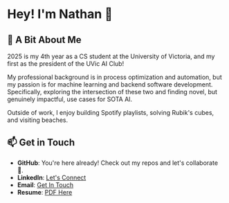 # Hey! I'm Nathan 👋

## 🤗 A Bit About Me

2025 is my 4th year as a CS student at the University of Victoria, and my first as the president of the UVic AI Club!<br>

My professional background is in process optimization and automation, but my passion is for machine learning and backend software development. Specifically, exploring the intersection of these two and finding novel, but genuinely impactful, use cases for SOTA AI.<br>

Outside of work, I enjoy building Spotify playlists, solving Rubik's cubes, and visiting beaches.<br>

## 📫 Get in Touch

- **GitHub**: You're here already! Check out my repos and let's collaborate 🤝.
- **LinkedIn**: [Let's Connect](https://www.linkedin.com/in/nathanpannell)
- **Email**: [Get In Touch](mailto:contact@nathanpannell.com)
- **Resume**: [PDF Here](https://github.com/NathanPannell/NathanPannell/blob/main/Resume.pdf)
